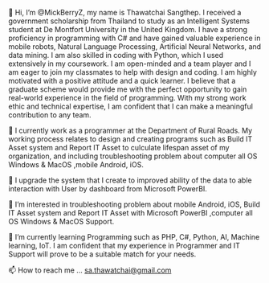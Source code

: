 👋 Hi, I’m @MickBerryZ, my name is Thawatchai Sangthep. I received a government scholarship from Thailand to study as an Intelligent Systems student at De Montfort University in the United Kingdom. I have a strong proficiency in programming with C# and have gained valuable experience in mobile robots, Natural Language Processing, Artificial Neural Networks, and data mining. I am also skilled in coding with Python, which I used extensively in my coursework. I am open-minded and a team player and I am eager to join my classmates to help with design and coding. I am highly motivated with a positive attitude and a quick learner. I believe that a graduate scheme would provide me with the perfect opportunity to gain real-world experience in the field of programming. With my strong work ethic and technical expertise, I am confident that I can make a meaningful contribution to any team.

💞️ I currently work as a programmer at the Department of Rural Roads. My working process relates to design and creating programs such as Build IT Asset system and Report IT Asset to culculate lifespan asset of my organization, and including troubleshooting problem about computer all OS Windows & MacOS ,mobile Android, iOS.

🚀 I upgrade the system that I create to improved ability of the data to able interaction with User by dashboard from Microsoft PowerBI.

👀 I’m interested in troubleshooting problem about mobile Android, iOS, Build IT Asset system and Report IT Asset with Microsoft PowerBI ,computer all OS Windows & MacOS Support.

🌱 I’m currently learning Programming such as PHP, C#, Python, AI, Machine learning, IoT. I am confident that my experience in Programmer and IT Support will prove to be a suitable match for your needs.

📫 How to reach me ... sa.thawatchai@gmail.com
